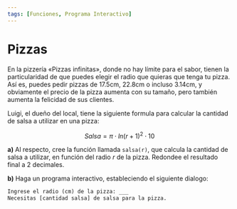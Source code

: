 ```yaml
---
tags: [Funciones, Programa Interactivo]
---
```


# Pizzas

En la pizzería «Pizzas infinitas», donde no hay límite para el sabor, tienen la particularidad de que puedes elegir el radio que quieras que tenga tu pizza. Así es, puedes pedir pizzas de 17.5cm, 22.8cm o incluso 3.14cm, y obviamente el precio de la pizza aumenta con su tamaño, pero también aumenta la felicidad de sus clientes.

Luigi, el dueño del local, tiene la siguiente formula para calcular la cantidad de salsa a utilizar en una pizza:

$$ Salsa = \pi \cdot ln(r + 1)^{2} \cdot 10 $$

**a)** Al respecto, cree la función llamada `salsa(r)`, que calcula la cantidad de salsa a utilizar, en función del radio $r$ de la pizza. Redondee el resultado final a 2 decimales.

**b)** Haga un programa interactivo, estableciendo el siguiente dialogo:

```python
Ingrese el radio (cm) de la pizza: ___
Necesitas [cantidad salsa] de salsa para la pizza.
```

